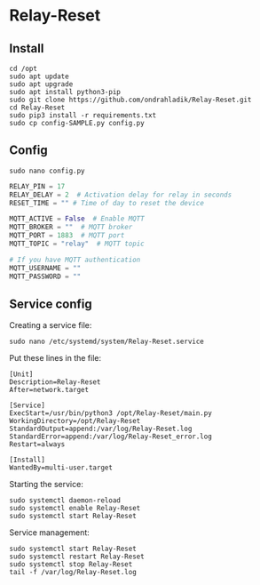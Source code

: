 # Relay-Reset

## Install

```console
cd /opt
sudo apt update
sudo apt upgrade
sudo apt install python3-pip
sudo git clone https://github.com/ondrahladik/Relay-Reset.git  
cd Relay-Reset
sudo pip3 install -r requirements.txt
sudo cp config-SAMPLE.py config.py
```

## Config
```console
sudo nano config.py
```

```python
RELAY_PIN = 17
RELAY_DELAY = 2  # Activation delay for relay in seconds
RESET_TIME = "" # Time of day to reset the device

MQTT_ACTIVE = False  # Enable MQTT
MQTT_BROKER = ""  # MQTT broker
MQTT_PORT = 1883  # MQTT port
MQTT_TOPIC = "relay"  # MQTT topic

# If you have MQTT authentication
MQTT_USERNAME = ""
MQTT_PASSWORD = ""
```

## Service config
Creating a service file:
```console
sudo nano /etc/systemd/system/Relay-Reset.service
```
Put these lines in the file:
```console
[Unit]
Description=Relay-Reset
After=network.target

[Service]
ExecStart=/usr/bin/python3 /opt/Relay-Reset/main.py
WorkingDirectory=/opt/Relay-Reset
StandardOutput=append:/var/log/Relay-Reset.log
StandardError=append:/var/log/Relay-Reset_error.log
Restart=always

[Install]
WantedBy=multi-user.target
```
Starting the service:
```console
sudo systemctl daemon-reload
sudo systemctl enable Relay-Reset
sudo systemctl start Relay-Reset
```
Service management:
```console
sudo systemctl start Relay-Reset
sudo systemctl restart Relay-Reset
sudo systemctl stop Relay-Reset
tail -f /var/log/Relay-Reset.log
```